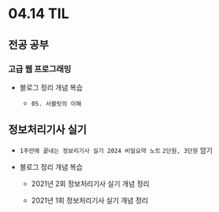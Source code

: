<h1> 04.14 TIL </h1>

## 전공 공부
###  고급 웹 프로그래밍 

  - 블로그 정리 개념 복습

    - `05. 서블릿의 이해`





## 정보처리기사 실기

 - `1주만에 끝내는 정보리기사 실기 2024 비밀요약 노트` `2단원, 3단원` 암기
 
  - 블로그 정리 개념 복습
    
    - 2021년 2회 정보처리기사 실기 개념 정리

    - 2021년 1회 정보처리기사 실기 개념 정리
